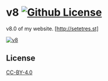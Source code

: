 v8 [![Github License](https://img.shields.io/github/license/setetres/v8.svg)](https://github.com/setetres/v8/blob/master/LICENSE)
==

v8.0 of my website. [http://setetres.st]

[![v8](http://files.setetres.st/img/v8-desktop.png?v=3&raw=true)](http://setetres.st)

License
-------

[CC-BY-4.0]

[http://setetres.st]: http://setetres.st
[CC-BY-4.0]: http://creativecommons.org/licenses/by/4.0
